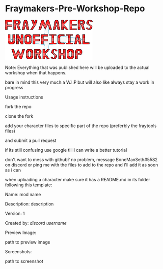# Fraymakers-Pre-Workshop-Repo 

![logo](/simple%20logo.png)

Note: Everything that was published here will be uploaded to the actual workshop when that happens. 

bare in mind this very much a W.I.P but will also like always stay a work in progress

Usage instructions

fork the repo

clone the fork

add your character files to specific part of the repo (preferbly the fraytools files)

and submit a pull request

if its still confusing use google till i can write a better tutorial


don't want to mess with github? no problem, message BoneManSeth#5582 on discord or ping me with the files to add to the repo and i'll add it as soon as i can


when uploading a character make sure it has a README.md in its folder following this template:


Name: mod name

Description: description

Version: 1

Created by: *discord username*

Preview Image:

path to preview image

Screenshots:

path to screenshot
